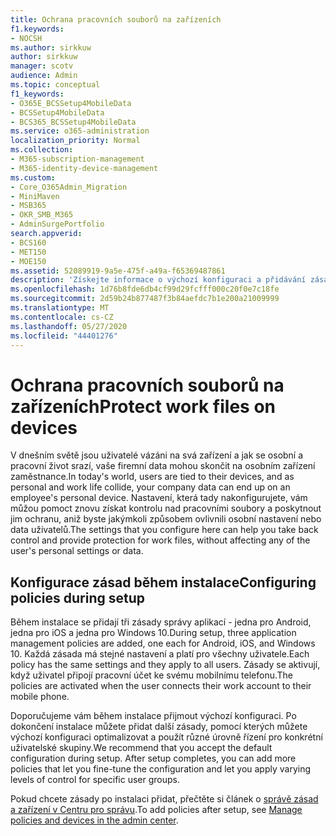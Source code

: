 ```yaml
---
title: Ochrana pracovních souborů na zařízeních
f1.keywords:
- NOCSH
ms.author: sirkkuw
author: sirkkuw
manager: scotv
audience: Admin
ms.topic: conceptual
f1_keywords:
- O365E_BCSSetup4MobileData
- BCSSetup4MobileData
- BCS365_BCSSetup4MobileData
ms.service: o365-administration
localization_priority: Normal
ms.collection:
- M365-subscription-management
- M365-identity-device-management
ms.custom:
- Core_O365Admin_Migration
- MiniMaven
- MSB365
- OKR_SMB_M365
- AdminSurgePortfolio
search.appverid:
- BCS160
- MET150
- MOE150
ms.assetid: 52089919-9a5e-475f-a49a-f65369487861
description: 'Získejte informace o výchozí konfiguraci a přidávání zásad správy aplikací pro ochranu firemních dat na osobních mobilních zařízeních uživatelů. '
ms.openlocfilehash: 1d76b8fde6db4cf99d29fcfff000c20f0e7c18fe
ms.sourcegitcommit: 2d59b24b877487f3b84aefdc7b1e200a21009999
ms.translationtype: MT
ms.contentlocale: cs-CZ
ms.lasthandoff: 05/27/2020
ms.locfileid: "44401276"
---
```

# <a name="protect-work-files-on-devices"></a><span data-ttu-id="70a94-103">Ochrana pracovních souborů na zařízeních</span><span class="sxs-lookup"><span data-stu-id="70a94-103">Protect work files on devices</span></span>

<span data-ttu-id="70a94-104">V dnešním světě jsou uživatelé vázáni na svá zařízení a jak se osobní a pracovní život srazí, vaše firemní data mohou skončit na osobním zařízení zaměstnance.</span><span class="sxs-lookup"><span data-stu-id="70a94-104">In today's world, users are tied to their devices, and as personal and work life collide, your company data can end up on an employee's personal device.</span></span> <span data-ttu-id="70a94-105">Nastavení, která tady nakonfigurujete, vám můžou pomoct znovu získat kontrolu nad pracovními soubory a poskytnout jim ochranu, aniž byste jakýmkoli způsobem ovlivnili osobní nastavení nebo data uživatelů.</span><span class="sxs-lookup"><span data-stu-id="70a94-105">The settings that you configure here can help you take back control and provide protection for work files, without affecting any of the user's personal settings or data.</span></span>
  
## <a name="configuring-policies-during-setup"></a><span data-ttu-id="70a94-106">Konfigurace zásad během instalace</span><span class="sxs-lookup"><span data-stu-id="70a94-106">Configuring policies during setup</span></span>

<span data-ttu-id="70a94-107">Během instalace se přidají tři zásady správy aplikací - jedna pro Android, jedna pro iOS a jedna pro Windows 10.</span><span class="sxs-lookup"><span data-stu-id="70a94-107">During setup, three application management policies are added, one each for Android, iOS, and Windows 10.</span></span> <span data-ttu-id="70a94-108">Každá zásada má stejné nastavení a platí pro všechny uživatele.</span><span class="sxs-lookup"><span data-stu-id="70a94-108">Each policy has the same settings and they apply to all users.</span></span> <span data-ttu-id="70a94-109">Zásady se aktivují, když uživatel připojí pracovní účet ke svému mobilnímu telefonu.</span><span class="sxs-lookup"><span data-stu-id="70a94-109">The policies are activated when the user connects their work account to their mobile phone.</span></span>
  
<span data-ttu-id="70a94-p103">Doporučujeme vám během instalace přijmout výchozí konfiguraci. Po dokončení instalace můžete přidat další zásady, pomocí kterých můžete výchozí konfiguraci optimalizovat a použít různé úrovně řízení pro konkrétní uživatelské skupiny.</span><span class="sxs-lookup"><span data-stu-id="70a94-p103">We recommend that you accept the default configuration during setup. After setup completes, you can add more policies that let you fine-tune the configuration and let you apply varying levels of control for specific user groups.</span></span>
  
<span data-ttu-id="70a94-112">Pokud chcete zásady po instalaci přidat, přečtěte si článek o [správě zásad a zařízení v Centru pro správu](manage.md).</span><span class="sxs-lookup"><span data-stu-id="70a94-112">To add policies after setup, see [Manage policies and devices in the admin center](manage.md).</span></span>
